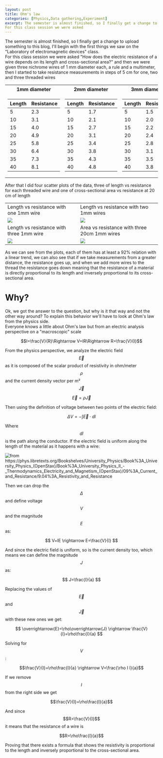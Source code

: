 ```yaml
---
layout: post
title: Ohm's law
categories: [Physics,Data gathering,Experiment]
excerpt: The semester is almost finished, so I finally get a change to upload something to this blog, I'll begin with the first things we saw on the "Laboratory of electromagnetic devices" class.  
For this class session we were asked
---
```


The semester is almost finished, so I finally get a change to upload something to this blog, I'll begin with the first things we saw on the "Laboratory of electromagnetic devices" class.  
For this class session we were asked "How does the electric resistance of a wire depends on its length and cross-sectional area?" and then we were given three nichrome wires of 1 mm diameter each, a rule and a multimeter, then I started to take resistance measurements in steps of 5 cm for one, two and three threaded wires  

<table class="centerfy">
<tr><th>1mm diameter </th><th>2mm diameter</th><th>3mm diameter</th></tr>
<tr><td>

<table class="centerfy">
		<thead>
			<tr>
				<th>Length</th>
				<th>Resistance</th>
			</tr>
		</thead>
		<tbody>
			<tr>
				<td>5</td>
				<td>2.3</td>
			</tr>
			<tr>
				<td>10</td>
				<td>3.1</td>
			</tr>
            <tr>
				<td>15</td>
				<td>4.0</td>
			</tr>
			<tr>
				<td>20</td>
				<td>4.9</td>
			</tr>
            <tr>
				<td>25</td>
				<td>5.8</td>
			</tr>
			<tr>
				<td>30</td>
				<td>6.4</td>
			</tr>
            <tr>
				<td>35</td>
				<td>7.3</td>
			</tr>
			<tr>
				<td>40</td>
				<td>8.1</td>
			</tr>
		</tbody>
	</table>
</td>
<td>

<table>
		<thead>
			<tr>
				<th>Length</th>
				<th>Resistance</th>
			</tr>
		</thead>
		<tbody>
			<tr>
				<td>5</td>
				<td>1.7</td>
			</tr>
			<tr>
				<td>10</td>
				<td>2.1</td>
			</tr>
            <tr>
				<td>15</td>
				<td>2.7</td>
			</tr>
			<tr>
				<td>20</td>
				<td>3.1</td>
			</tr>
            <tr>
				<td>25</td>
				<td>3.4</td>
			</tr>
			<tr>
				<td>30</td>
				<td>3.8</td>
			</tr>
            <tr>
				<td>35</td>
				<td>4.3</td>
			</tr>
			<tr>
				<td>40</td>
				<td>4.8</td>
			</tr>
		</tbody>
	</table>
</td>
<td>
<table>
		<thead>
			<tr>
				<th>Length</th>
				<th>Resistance</th>
			</tr>
		</thead>
		<tbody>
			<tr>
				<td>5</td>
				<td>1.5</td>
			</tr>
			<tr>
				<td>10</td>
				<td>2.0</td>
			</tr>
            <tr>
				<td>15</td>
				<td>2.2</td>
			</tr>
			<tr>
				<td>20</td>
				<td>2.4</td>
			</tr>
            <tr>
				<td>25</td>
				<td>2.8</td>
			</tr>
			<tr>
				<td>30</td>
				<td>3.1</td>
			</tr>
            <tr>
				<td>35</td>
				<td>3.5</td>
			</tr>
			<tr>
				<td>40</td>
				<td>3.8</td>
			</tr>
		</tbody>
	</table>
</td></tr> 
</table>  


After that I did four scatter plots of the data, three of length vs resistance for each threaded wire and one of cross-sectional area vs resistance at 20 cm of length 

<table>
<tbody>
			<tr>
				<td>Length vs resistance with one 1mm wire</td>
				<td>Length vs resistance with two 1mm wires</td>
			</tr>
            <tr>
				<td><img src="{{ site.baseurl }}/images/2022-05-10-ohms-law/1mmplot.png"></td>
				<td><img src="{{ site.baseurl }}/images/2022-05-10-ohms-law/2mmplot.png"></td>
			</tr>
            <tr>
				<td>Length vs resistance with three 1mm wire</td>
				<td>Area vs resistance with three 20cm 1mm wires</td>
			</tr>
            <tr>
				<td><img src="{{ site.baseurl }}/images/2022-05-10-ohms-law/3mmplot.png"></td>
				<td><img src="{{ site.baseurl }}/images/2022-05-10-ohms-law/123plot.png"></td>
			</tr>
            <tr>
            </tr>
</tbody>
</table>  
 
As we can see from the plots, each of them has at least a 92% relation with a linear trend, we can also see that if we take measurements from a greater distance, the resistance goes up, and when we add more wires to the thread the resistance goes down meaning that the resistance of a material is directly proportional to its length and inversely proportional to its cross-sectional area.  

# Why?
Ok, we got the answer to the question, but why is it that way and not the other way around? To explain this behavior we'll have to look at Ohm's law from the physics side.  
Everyone knows a little about Ohm's law but from an electric analysis perspective on a "macroscopic" scale

$$I=\frac{V}{R}\Rightarrow V=IR\Rightarrow R=\frac{V}{I}$$

From the physics perspective, we analyze the electric field $$\overrightarrow{E}$$ as it is composed of the scalar product of resistivity in ohm/meter $$\rho$$ and the current density vector per m² $$\overrightarrow{J}$$ 

$$ \overrightarrow{E}=\rho\overrightarrow{J} $$

Then using the definition of voltage between two points of the electric field:

$$ \Delta V=-\int_{}^{}\overrightarrow{E}\cdot dl $$

Where $$dl$$ is the path along the conductor. If the electric field is uniform along the length of the material as it happens with a wire:

<img src="{{ site.baseurl }}/images/2022-05-10-ohms-law/wire.jpg" alt="from https://phys.libretexts.org/Bookshelves/University_Physics/Book%3A_University_Physics_(OpenStax)/Book%3A_University_Physics_II_-_Thermodynamics_Electricity_and_Magnetism_(OpenStax)/09%3A_Current_and_Resistance/9.04%3A_Resistivity_and_Resistance">

Then we can drop the $$\Delta$$ and define voltage $$V$$ and the magnitude $$E$$ as:

$$ V=lE \rightarrow E=\frac{V}{l} $$

And since the electric field is uniform, so is the current density too, which means we can define the magnitude $$J$$ as:

$$ J=\frac{I}{a} $$

Replacing the values of $$\overrightarrow{E}$$ and $$\overrightarrow{J}$$ with these new ones we get:

$$ \overrightarrow{E}=\rho\overrightarrow{J} \rightarrow \frac{V}{l}=\rho\frac{I}{a} $$

Solving for $$V$$:

$$\frac{V}{l}=\rho\frac{I}{a} \rightarrow V=\frac{\rho I l}{a}$$

If we remove $$I$$ from the right side we get

$$\frac{V}{I}=\rho\frac{l}{a}$$

And since $$R=\frac{V}{I}$$ it means that the resistance of a wire is

$$R=\rho\frac{l}{a}$$

Proving that there exists a formula that shows the resistivity is proportional to the length and inversely proportional to the cross-sectional area.


